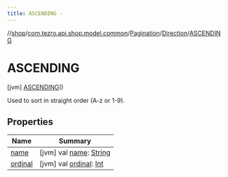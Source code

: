 ```yaml
---
title: ASCENDING -
---
```

//[shop](../../../../../index.md)/[com.tezro.api.shop.model.common](../../../index.md)/[Pagination](../../index.md)/[Direction](../index.md)/[ASCENDING](index.md)



# ASCENDING  
 [jvm] [ASCENDING](index.md)()  


Used to sort in straight order (A-z or 1-9).

   


## Properties  
  
|  Name |  Summary | 
|---|---|
| <a name="com.tezro.api.shop.model.common/Pagination.Direction.ASCENDING/name/#/PointingToDeclaration/"></a>[name](name.md)| <a name="com.tezro.api.shop.model.common/Pagination.Direction.ASCENDING/name/#/PointingToDeclaration/"></a> [jvm] val [name](name.md): [String](https://kotlinlang.org/api/latest/jvm/stdlib/kotlin/-string/index.html)   <br>|
| <a name="com.tezro.api.shop.model.common/Pagination.Direction.ASCENDING/ordinal/#/PointingToDeclaration/"></a>[ordinal](ordinal.md)| <a name="com.tezro.api.shop.model.common/Pagination.Direction.ASCENDING/ordinal/#/PointingToDeclaration/"></a> [jvm] val [ordinal](ordinal.md): [Int](https://kotlinlang.org/api/latest/jvm/stdlib/kotlin/-int/index.html)   <br>|

